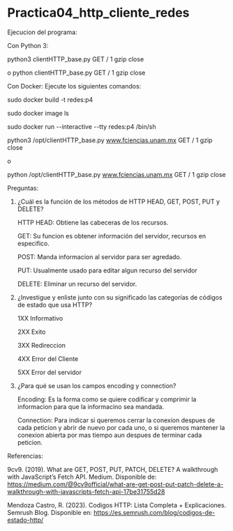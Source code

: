 # Practica04_http_cliente_redes

Ejecucion del programa:

Con Python 3:

python3 clientHTTP_base.py GET / 1 gzip close

o 
python clientHTTP_base.py GET / 1 gzip close


Con Docker:
Ejecute los siguientes comandos:

sudo docker build -t redes:p4

sudo docker image ls

sudo docker run --interactive --tty redes:p4 /bin/sh

python3 /opt/clientHTTP_base.py www.fciencias.unam.mx GET / 1 gzip close

o 

python /opt/clientHTTP_base.py www.fciencias.unam.mx GET / 1 gzip close

Preguntas:
1. ¿Cuál es la función de los métodos de HTTP HEAD, GET, POST, PUT y DELETE?

    HTTP HEAD: Obtiene las cabeceras de los recursos.
   
    GET:  Su funcion es obtener información del servidor, recursos en especifico.
   
    POST: Manda informacion al servidor para ser agredado.
   
    PUT: Usualmente usado para editar algun recurso del servidor
   
    DELETE: Eliminar un recurso del servidor.


2. ¿Investigue y enliste junto con su significado las categorías de códigos de estado que usa HTTP?

   1XX Informativo

   2XX Exito

   3XX Redireccion

   4XX Error del Cliente

   5XX Error del servidor

3. ¿Para qué se usan los campos encoding y connection?
   
    Encoding: Es la forma como se quiere codificar y comprimir la informacion para que la informacino sea mandada.

    Connection: Para indicar si queremos cerrar la conexion despues de cada peticion y abrir de nuevo por cada uno, o si queremos mantener la conexion abierta por mas tiempo aun despues de terminar cada       peticion.

Referencias:

  9cv9. (2019). What are GET, POST, PUT, PATCH, DELETE? A walkthrough with JavaScript’s Fetch API. Medium. Disponible de: https://medium.com/@9cv9official/what-are-get-post-put-patch-delete-a-walkthrough-with-javascripts-fetch-api-17be31755d28
  
 Mendoza Castro, R. (2023). Codigos HTTP: Lista Completa + Explicaciones. Semrush Blog. Disponible en: https://es.semrush.com/blog/codigos-de-estado-http/
